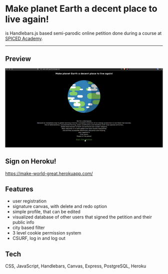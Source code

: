 # Make planet Earth a decent place to live again!

is Handlebars.js based semi-parodic online petition done during a course at [SPICED Academy](https://www.spiced.academy/program/full-stack-web-development/).

---

## Preview

<img src="demo/mwga.gif">

## Sign on Heroku!

https://make-world-great.herokuapp.com/

## Features

- user registration
- signature canvas, with delete and redo option
- simple profile, that can be edited
- visualized database of other users that signed the petition and their public info
- city based filter
- 3 level cookie permission system
- CSURF, log in and log out

## Tech

CSS, JavaScript, Handlebars, Canvas, Express, PostgreSQL, Heroku